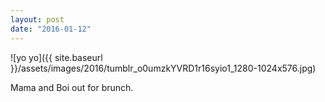 ```yaml
---
layout: post
date: "2016-01-12"
---
```


![yo yo]({{ site.baseurl }}/assets/images/2016/tumblr_o0umzkYVRD1r16syio1_1280-1024x576.jpg)

Mama and Boi out for brunch.
